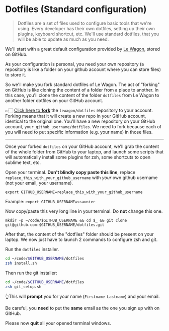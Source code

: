 # Dotfiles (Standard configuration)

> Dotfiles are a set of files used to configure basic tools that we're using. Every developer has their own dotfiles, setting up their own plugins, keyboard shortcut, etc. We'll use standard dotfiles, that you will be able to update as much as you need.

We'll start with a great default configuration provided by [Le Wagon](http://github.com/lewagon/dotfiles), stored on GitHub.

As your configuration is personal, you need your own repository (a repository is like a folder on your github account where you can store files) to store it.

So we'll make you fork standard dotfiles of Le Wagon. The act of "forking" on GitHub is like cloning the content of a folder from a place to another. In this case, you'll clone the content of the folder `dotfiles` from Le Wagon to another folder dotfiles on your GitHub account.

👉🏻 [Click here to **fork**](https://github.com/lewagon/dotfiles/fork) the `lewagon/dotfiles` repository to your account. Forking means that it will create a new repo in your GitHub account, identical to the original one. You'll have a new repository on your GitHub account, `your_github_username/dotfiles`. We need to fork because each of you will need to put specific information (e.g. your name) in those files.

--------------------

Once your forked `dotfiles` on your GitHub account, we'll grab the content of the whole folder from GitHub to your laptop, and launch some scripts that will automatically install some plugins for zsh, some shortcuts to open sublime text, etc.

Open your terminal. **Don't blindly copy paste this line**, replace `replace_this_with_your_github_username` with *your*
own github username (not your email, your username).

`export GITHUB_USERNAME=replace_this_with_your_github_username`

Example: `export GITHUB_USERNAME=ssaunier`

Now copy/paste this very long line in your terminal. Do **not** change this one.

`mkdir -p ~/code/$GITHUB_USERNAME && cd $_ && git clone git@github.com:$GITHUB_USERNAME/dotfiles.git`

<script id="asciicast-ks0iILrMVv7kvmJ1STqKiwFWR" src="https://asciinema.org/a/ks0iILrMVv7kvmJ1STqKiwFWR.js" async></script>

After that, the content of the "dotfiles" folder should be present on your laptop. We now just have to launch 2 commands to configure zsh and git.

Run the `dotfiles` installer.

```bash
cd ~/code/$GITHUB_USERNAME/dotfiles
zsh install.sh
```

Then run the git installer:

```bash
cd ~/code/$GITHUB_USERNAME/dotfiles
zsh git_setup.sh
```

👆This will **prompt** you for your name (`Firstname Lastname`) and your email.

Be careful, you **need** to put the **same** email as the one you sign up with on GitHub.

Please now **quit** all your opened terminal windows.
